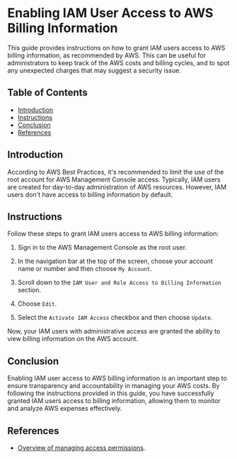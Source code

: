 # Enabling IAM User Access to AWS Billing Information

This guide provides instructions on how to grant IAM users access to AWS billing information, as recommended by AWS. This can be useful for administrators to keep track of the AWS costs and billing cycles, and to spot any unexpected charges that may suggest a security issue.

## Table of Contents

- [Introduction](#introduction)
- [Instructions](#instructions)
- [Conclusion](#conclusion)
- [References](#references)

## Introduction

According to AWS Best Practices, it's recommended to limit the use of the root account for AWS Management Console access. Typically, IAM users are created for day-to-day administration of AWS resources. However, IAM users don't have access to billing information by default. 

## Instructions

Follow these steps to grant IAM users access to AWS billing information:

1. Sign in to the AWS Management Console as the root user.

2. In the navigation bar at the top of the screen, choose your account name or number and then choose `My Account`.

3. Scroll down to the `IAM User and Role Access to Billing Information` section.

4. Choose `Edit`.

5. Select the `Activate IAM Access` checkbox and then choose `Update`.

Now, your IAM users with administrative access are granted the ability to view billing information on the AWS account.

## Conclusion

Enabling IAM user access to AWS billing information is an important step to ensure transparency and accountability in managing your AWS costs. By following the instructions provided in this guide, you have successfully granted IAM users access to billing information, allowing them to monitor and analyze AWS expenses effectively.

## References

- [Overview of managing access permissions](https://docs.aws.amazon.com/awsaccountbilling/latest/aboutv2/control-access-billing.html#ControllingAccessWebsite-Permissions).